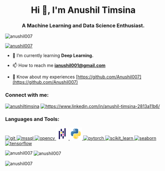 <h1 align="center">Hi 👋, I'm Anushil Timsina</h1>
<h3 align="center">A Machine Learning and Data Science Enthusiast.</h3>

<p align="left"> <img src="https://komarev.com/ghpvc/?username=anushil007&label=Profile%20views&color=0e75b6&style=flat" alt="anushil007" /> </p>

<p align="left"> <a href="https://github.com/ryo-ma/github-profile-trophy"><img src="https://github-profile-trophy.vercel.app/?username=anushil007" alt="anushil007" /></a> </p>

- 🌱 I’m currently learning **Deep Learning.**

- 📫 How to reach me **ianushil001@gmail.com**

- 📄 Know about my experiences [https://github.com/Anushil007](https://github.com/Anushil007)

<h3 align="left">Connect with me:</h3>
<p align="left">
<a href="https://twitter.com/anushiltimsina" target="blank"><img align="center" src="https://raw.githubusercontent.com/rahuldkjain/github-profile-readme-generator/master/src/images/icons/Social/twitter.svg" alt="anushiltimsina" height="30" width="40" /></a>
<a href="https://linkedin.com/in/https://www.linkedin.com/in/anushil-timsina-2813a11b6/" target="blank"><img align="center" src="https://raw.githubusercontent.com/rahuldkjain/github-profile-readme-generator/master/src/images/icons/Social/linked-in-alt.svg" alt="https://www.linkedin.com/in/anushil-timsina-2813a11b6/" height="30" width="40" /></a>
</p>

<h3 align="left">Languages and Tools:</h3>
<p align="left"> <a href="https://git-scm.com/" target="_blank" rel="noreferrer"> <img src="https://www.vectorlogo.zone/logos/git-scm/git-scm-icon.svg" alt="git" width="40" height="40"/> </a> <a href="https://www.microsoft.com/en-us/sql-server" target="_blank" rel="noreferrer"> <img src="https://www.svgrepo.com/show/303229/microsoft-sql-server-logo.svg" alt="mssql" width="40" height="40"/> </a> <a href="https://opencv.org/" target="_blank" rel="noreferrer"> <img src="https://www.vectorlogo.zone/logos/opencv/opencv-icon.svg" alt="opencv" width="40" height="40"/> </a> <a href="https://pandas.pydata.org/" target="_blank" rel="noreferrer"> <img src="https://raw.githubusercontent.com/devicons/devicon/2ae2a900d2f041da66e950e4d48052658d850630/icons/pandas/pandas-original.svg" alt="pandas" width="40" height="40"/> </a> <a href="https://www.python.org" target="_blank" rel="noreferrer"> <img src="https://raw.githubusercontent.com/devicons/devicon/master/icons/python/python-original.svg" alt="python" width="40" height="40"/> </a> <a href="https://pytorch.org/" target="_blank" rel="noreferrer"> <img src="https://www.vectorlogo.zone/logos/pytorch/pytorch-icon.svg" alt="pytorch" width="40" height="40"/> </a> <a href="https://scikit-learn.org/" target="_blank" rel="noreferrer"> <img src="https://upload.wikimedia.org/wikipedia/commons/0/05/Scikit_learn_logo_small.svg" alt="scikit_learn" width="40" height="40"/> </a> <a href="https://seaborn.pydata.org/" target="_blank" rel="noreferrer"> <img src="https://seaborn.pydata.org/_images/logo-mark-lightbg.svg" alt="seaborn" width="40" height="40"/> </a> <a href="https://www.tensorflow.org" target="_blank" rel="noreferrer"> <img src="https://www.vectorlogo.zone/logos/tensorflow/tensorflow-icon.svg" alt="tensorflow" width="40" height="40"/> </a> </p>

<p><img align="left" src="https://github-readme-stats.vercel.app/api/top-langs?username=anushil007&show_icons=true&locale=en&layout=compact" alt="anushil007" /></p>

<p>&nbsp;<img align="center" src="https://github-readme-stats.vercel.app/api?username=anushil007&show_icons=true&locale=en" alt="anushil007" /></p>

<p><img align="center" src="https://github-readme-streak-stats.herokuapp.com/?user=anushil007&" alt="anushil007" /></p>
